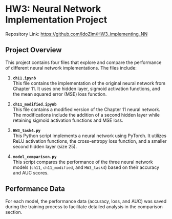# HW3: Neural Network Implementation Project

Repository Link: https://github.com/IdoZim/HW3_implementing_NN

## Project Overview
This project contains four files that explore and compare the performance of different neural network implementations. The files include:

1. **`ch11.ipynb`**  
   This file contains the implementation of the original neural network from Chapter 11. It uses one hidden layer, sigmoid activation functions, and the mean squared error (MSE) loss function.

2. **`ch11_modified.ipynb`**  
   This file contains a modified version of the Chapter 11 neural network. The modifications include the addition of a second hidden layer while retaining sigmoid activation functions and MSE loss. 

3. **`HW3_task4.py`**  
   This Python script implements a neural network using PyTorch. It utilizes ReLU activation functions, the cross-entropy loss function, and a smaller second hidden layer (size 25). 

4. **`model_comparison.py`**  
   This script compares the performance of the three neural network models (`ch11`, `ch11_modified`, and `HW3_task4`) based on their accuracy and AUC scores. 

## Performance Data
For each model, the performance data (accuracy, loss, and AUC) was saved during the training process to facilitate detailed analysis in the comparison section.
